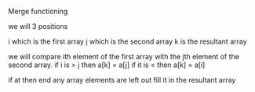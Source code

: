 Merge functioning

we will 3 positions

i which is the first array
j which is the second array
k is the resultant array

we will compare ith element of the first array with the jth element of the second array.
if i is > j then a[k] = a[j]
if it is < then a[k] = a[i]

if at then end any array elements are left out fill it in the resultant array